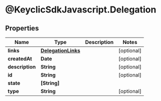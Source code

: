 # @KeyclicSdkJavascript.Delegation

## Properties
Name | Type | Description | Notes
------------ | ------------- | ------------- | -------------
**links** | [**DelegationLinks**](DelegationLinks.md) |  | [optional] 
**createdAt** | **Date** |  | [optional] 
**description** | **String** |  | [optional] 
**id** | **String** |  | [optional] 
**state** | **[String]** |  | 
**type** | **String** |  | [optional] 


